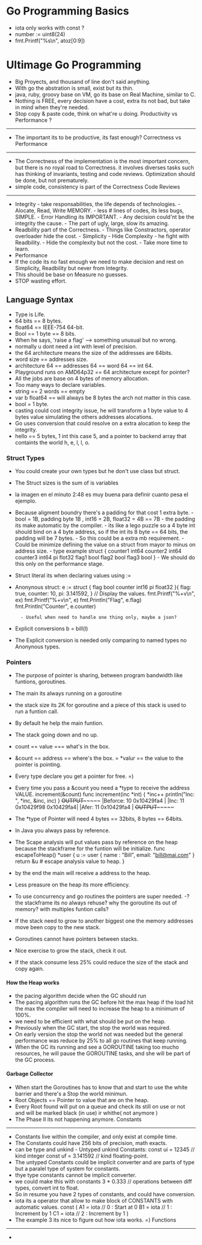 Go Programming Basics
=====================
* iota only works with const ?
* number := uint8(24)
* fmt.Printf("%s\n", atoz[0:9])


Ultimage Go Programming
=======================
- Big Proyects, and thousand of line don't said anything.
- With go the abstration is small, exist but its thin.
- java, ruby, groovy base on VM, go its base on Real Machine, similar to C.
- Nothing is FREE, every decision have a cost, extra its not bad, but take in
  mind when they're needed.
- Stop copy & paste code, think on what're u doing.
Productivity vs Performance ?
------------------------------
- The important its to be productive, its fast enough?
Correctness vs Performance
--------------------------
- The Correctness of the implementation is the most important concern, but
  there is no royal road to Correctness. it involves diverses tasks such has
  thinking of invariants, testing and code reviews. Optimization should be
  done, but not prematurely.
- simple code, consistency is part of the Correctness
Code Reviews 
-------------
- Integrity
        - take responsabilities, the life depends of technologies.
        - Alocate, Read, Write MEMORY.
        - less # lines of codes, its less bugs, SIMPLE.
        - Error Handling its IMPORTANT.
        - Any decision could'nt be the integrity the cause.
        - The part of ugly, large, slow its amazing.
- Readbility part of the Correctness.
        - Things like Constractors, operator overloader hide the cost.
        - Simplicity
        - Hide Complexity
        - he fight with Readbility.
        - Hide the complexity but not the cost.
        - Take more time to learn.
- Performance
- If the code its no fast enough we need to make decision and rest on
  Simplicity, Readbility but never from Integrity.
- This  should be base on Measure no guesses.
- STOP wasting effort.


Language Syntax
----------------
- Type is Life.
- 64 bits == 8 bytes.
- float64 == IEEE-754 64-bit.
- Bool == 1 byte == 8 bits.
- When he says, 'raise a flag' --> something unusual but no wrong.
- normally u dont need a int with level of precision.
- the 64 architecture means the size of the addresses are 64bits.
- word size == addresses size.
- architecture 64 == addresses 64 == word 64 == int 64.
- Playground runs on AMD64p32 == 64 architecture except for pointer?
- All the jobs are base on 4 bytes of memory allocation.
- Too many ways to declare variables.
- string == 2 words == empty
- var b float64 == will always be 8 bytes the arch not matter in this case.
- bool = 1 byte.
- casting could cost integrity issue, he will transform a 1 byte value to
  4 bytes value simulating the others addresses alocations.
- Go uses conversion that could resolve on a extra alocation to keep the
  integrity.
- hello == 5 bytes, 1 int this case 5, and a pointer to backend array that
  containts the world h, e, l, l, o.
### Struct Types
- You could create your own types but he don't use class but struct.
- The Struct sizes is the sum of is variables
- la imagen en el minuto 2:48 es muy buena para definir cuanto pesa el
  ejemplo.
- Because aligment boundry  there's a padding for that cost 1 extra byte.
        - bool = 1B, padding byte 1B , int16 = 2B, float32 = 4B == 7B
        - the padding its make automatic by the compiler.
        - its like a lego puzzle so a 4 byte int should bind on a 4 byte
          address, so if the int its 8 byte == 64 bits, the padding will be 7
          bytes.
        - So this could be a extra mb requirement.
        - Could be minimize defining the value on a struct from mayor to minus
          on address size.
        - type example struct {
                counter1 int64
                counter2 int64
                counter3 int64
                pi flot32
                flag1 bool
                flag2 bool
                flag3 bool
                }
        - We should do this only on the performance stage.
- Struct literal its when declaring values using := 
- Anonynous struct:
        e := struct {
		flag    bool
		counter int16
		pi      float32
	}{
		flag:    true,
		counter: 10,
		pi:      3.141592,
	}
	// Display the values.
	fmt.Printf("%+v\n", ex)
	fmt.Printf("%+v\n", e)
	fmt.Println("Flag", e.flag)
	fmt.Println("Counter", e.counter)

        - Useful when need to handle one thing only, maybe a json?
- Explicit conversions b = bill(l)
- The Explicit conversion is needed only comparing to named types no
  Anonynous types.
### Pointers
- The purpose of pointer is sharing, between program bandwidth like funtions,
  goroutines.
- The main its always running on a goroutine
- the stack size its 2K for goroutine and a piece of this stack is used to run
  a funtion call.
- By default he help the main funtion.
- The stack going down and no up.
- count == value === what's in the box.
- &count == address == where's the box.
= *valur == the value to the pointer is pointing.
- Every type declare you get a pointer for free. =)
- Every time you pass a &count you need a *type to receive the address VALUE.
	increment(&count)
        func increment(inc *int) {
	*inc++
        println("Inc:     ", *inc, &inc, inc)
        }
        ~~~~~~~~~~OUTPUT~~~~~~~~~~~~~~~
        |Beforce: 10 0x10429fa4       |
        |Inc: 11 0x10429f98 0x10429fa4|
        |Afer: 11 0x10429fa4          |
        ~~~~~~~~~~OUTPUT~~~~~~~~~~~~~~~

- The *type of Pointer will need 4 bytes == 32bits, 8 bytes == 64bits.
- In Java you always pass by reference.
- The Scape analysis will put values pass by reference on the heap because the
  stackframe for the funtion will be initialize.
        func escapeToHeap() *user {
                u := user {
                                name : "Bill",
                                email: "bill@mai.com"
                                }
                                return &u # escape analysis value to heap.
                }
- by the end the main will receive a address to the heap.
- Less preasure on the heap its more efficiency.
- To use concurrency and go routines the pointers are super needed.
-? the stackframe its no always rehuse? why the goroutine its out of memory?        with multiples funtion calls?
- If the stack need to grow to another biggest one the memory addresses move
  been copy to the new stack.
- Goroutines cannot have pointers between stacks.
- Nice exercise to grow the stack, check it out.
- If the stack consume less 25% could  reduce the size of the stack and copy
  again.
#### How the Heap works
- the pacing algorithm decide when the GC should run
- The pacing algorithm runs the GC before hit the max heap if the load hit the max
  the compiler will need to increase the heap to a minimum of 100%.
- we need to be efficient with what should be put on the heap.
- Previously when the GC start, the stop the world was required.
- On early version the stop the world not was needed but the general
  performance was reduce by 25% to all go routines that keep running.
- When the GC its running and see a GOROUTINE taking too mucho resources, he
  will pause the GOROUTINE tasks, and she will be part of the GC process.
#### Garbage Collector
- When start the Goroutines has to know that and start to use the white
  barrier and there's a Stop the world minimun.
- Root Objects == Pointer to value that are on the heap.
- Every Root found will put on a queue and check its still on use or not and
  will be marked black (in use) ir whithe( not anymore )
- The Phase II its not happening anymore.
Constants
----------
- Constants live within the compiler, and only exist at compile time.
- The Constants could have 256 bits of precision, math exacts.
- can be type and unkind
        - Untyped unkind Constants:
                const ui = 12345 // kind integer
                const uf = 3.141592 // kind floating-point.
- The untyped Constants could be implicit converter and are parts of type but
  a paralel type of system for constants.
- thye type constants cannot be implicit converter.
- we could make this with constants
        3 * 0.333 // operations between diff types, convert int to float.
- So in resume you have 2 types of constants, and could have conversion.
- iota its a operator that allow to make block of CONSTANTS with automatic
  values.
	const (
		A1 = iota // 0 : Start at 0
		B1 = iota // 1 : Increment by 1
		C1 = iota // 2 : Increment by 1
                )
- The example 3 its nice to figure out how iota works. =)
Functions
----------
- 
